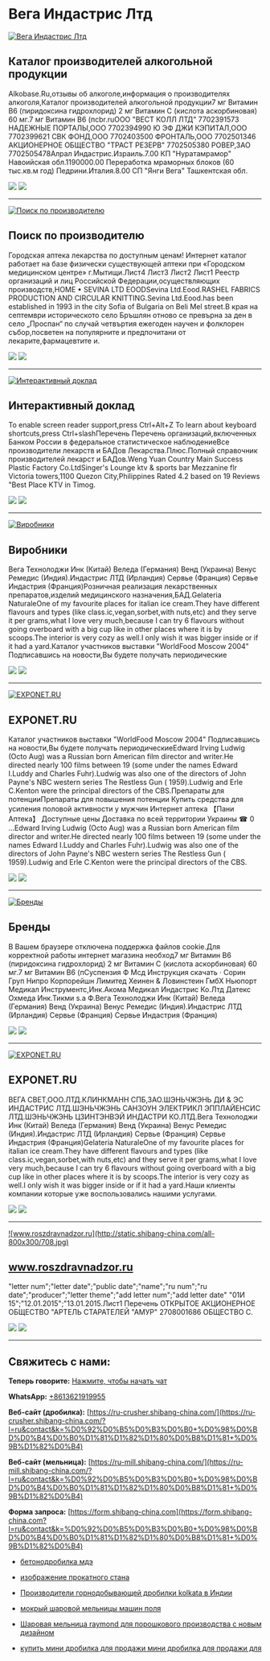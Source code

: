 # Вега Индастрис Лтд

<a href="https://swt.shibang-china.com/?l=ru&img&k=%D0%92%D0%B5%D0%B3%D0%B0+%D0%98%D0%BD%D0%B4%D0%B0%D1%81%D1%82%D1%80%D0%B8%D1%81+%D0%9B%D1%82%D0%B4" target="_blank">![Вега Индастрис Лтд](http://static.shibang-china.com/all-800x300/283.jpg)</a>

## Каталог производителей алкогольной продукции
Alkobase.Ru,отзывы об алкоголе,информация о производителях алкоголя,Каталог производителей алкогольной продукции7 мг Витамин В6 (пиридоксина гидрохлорид) 2 мг Витамин С (кислота аскорбиновая) 60 мг.7 мг Витамин В6 (пcbr.ruООО &quot;ВЕСТ КОЛЛ ЛТД&quot; 7702391573 НАДЕЖНЫЕ ПОРТАЛЫ,ООО 7702394990 Ю ЭФ ДЖИ КЭПИТАЛ,ООО 7702399621 СВК ФОНД,ООО 7702403500 ФРОНТАЛЬ,ООО 7702501346 АКЦИОНЕРНОЕ ОБЩЕСТВО &quot;ТРАСТ РЕЗЕРВ&quot; 7702505380 РОВЕР,ЗАО 7702505478Алрал Индастрис.Израиль.7.00 КП &quot;Нуратамрамор&quot; Навоийская обл.1190000.00 Переработка мраморных блоков (60 тыс.кв.м год) Педрини.Италия.8.00 СП &quot;Янги Вега&quot; Ташкентская обл.


<a href="https://whatsapp.shibangsoft.com/WhatsApp.php" target="_blank" title="WhatsApp">![](http://static.shibang-china.com/icon/whatsapp.png)</a> <a href="https://swt.shibang-china.com/?l=ru&icon&k=%D0%92%D0%B5%D0%B3%D0%B0+%D0%98%D0%BD%D0%B4%D0%B0%D1%81%D1%82%D1%80%D0%B8%D1%81+%D0%9B%D1%82%D0%B4" target="_blank">![](http://static.shibang-china.com/icon/chat-ru.png)</a>

---

<a href="https://swt.shibang-china.com/?l=ru&img&k=%D0%92%D0%B5%D0%B3%D0%B0+%D0%98%D0%BD%D0%B4%D0%B0%D1%81%D1%82%D1%80%D0%B8%D1%81+%D0%9B%D1%82%D0%B4" target="_blank">![Поиск по производителю](http://static.shibang-china.com/all-800x300/498.jpg)</a>

## Поиск по производителю
Городская аптека лекарства по доступным ценам! Интернет каталог работает на базе физически существующей аптеки при &#171;Городском медицинском центре&#187; г.Мытищи.Лист4 Лист3 Лист2 Лист1 Реестр организаций и лиц Российской Федерации,осуществляющих производств,HOME • SEVINA LTD EOODSevina Ltd.Eood.RASHEL FABRICS PRODUCTION AND CIRCULAR KNITTING.Sevina Ltd.Eood.has been established in 1993 in the city Sofia of Bulgaria on Beli Mel street.В края на септември историческото село Бръшлян отново се превърна за ден в село „Проспан“ по случай четвъртия ежегоден научен и фолклорен събор,посветен на популярните и предпочитани от лекарите,фармацевтите и.


<a href="https://whatsapp.shibangsoft.com/WhatsApp.php" target="_blank" title="WhatsApp">![](http://static.shibang-china.com/icon/whatsapp.png)</a> <a href="https://swt.shibang-china.com/?l=ru&icon&k=%D0%92%D0%B5%D0%B3%D0%B0+%D0%98%D0%BD%D0%B4%D0%B0%D1%81%D1%82%D1%80%D0%B8%D1%81+%D0%9B%D1%82%D0%B4" target="_blank">![](http://static.shibang-china.com/icon/chat-ru.png)</a>

---

<a href="https://swt.shibang-china.com/?l=ru&img&k=%D0%92%D0%B5%D0%B3%D0%B0+%D0%98%D0%BD%D0%B4%D0%B0%D1%81%D1%82%D1%80%D0%B8%D1%81+%D0%9B%D1%82%D0%B4" target="_blank">![Интерактивный доклад](http://static.shibang-china.com/all-800x300/330.jpg)</a>

## Интерактивный доклад
To enable screen reader support,press Ctrl+Alt+Z To learn about keyboard shortcuts,press Ctrl+slashПеречень Перечень организаций,включенных Банком России в федеральное статистическое наблюдениеВсе производители лекарств и БАДов Лекарства.Плюс.Полный справочник производителей лекарст и БАДов.Weng Yuan Country Main Success Plastic Factory Co.LtdSinger's Lounge ktv &amp; sports bar Mezzanine flr Victoria towers,1100 Quezon City,Philippines Rated 4.2 based on 19 Reviews &quot;Best Place KTV in Timog.


<a href="https://whatsapp.shibangsoft.com/WhatsApp.php" target="_blank" title="WhatsApp">![](http://static.shibang-china.com/icon/whatsapp.png)</a> <a href="https://swt.shibang-china.com/?l=ru&icon&k=%D0%92%D0%B5%D0%B3%D0%B0+%D0%98%D0%BD%D0%B4%D0%B0%D1%81%D1%82%D1%80%D0%B8%D1%81+%D0%9B%D1%82%D0%B4" target="_blank">![](http://static.shibang-china.com/icon/chat-ru.png)</a>

---

<a href="https://swt.shibang-china.com/?l=ru&img&k=%D0%92%D0%B5%D0%B3%D0%B0+%D0%98%D0%BD%D0%B4%D0%B0%D1%81%D1%82%D1%80%D0%B8%D1%81+%D0%9B%D1%82%D0%B4" target="_blank">![Виробники](http://static.shibang-china.com/all-800x300/1334.jpg)</a>

## Виробники
Вега Технолоджи Инк (Китай) Веледа (Германия) Венд (Украина) Венус Ремедис (Индия).Индастрис ЛТД (Ирландия) Сервье (Франция) Сервье Индастрия (Франция)Розничная реализация лекарственных препаратов,изделий медицинского назначения,БАД.Gelateria NaturaleOne of my favourite places for italian ice cream.They have different flavours and types (like class.ic,vegan,sorbet,with nuts,etc) and they serve it per grams,what I love very much,because I can try 6 flavours without going overboard with a big cup like in other places where it is by scoops.The interior is very cozy as well.I only wish it was bigger inside or if it had a yard.Каталог участников выставки &quot;WorldFood Moscow 2004&quot; Подписавшись на новости,Вы будете получать периодические


<a href="https://whatsapp.shibangsoft.com/WhatsApp.php" target="_blank" title="WhatsApp">![](http://static.shibang-china.com/icon/whatsapp.png)</a> <a href="https://swt.shibang-china.com/?l=ru&icon&k=%D0%92%D0%B5%D0%B3%D0%B0+%D0%98%D0%BD%D0%B4%D0%B0%D1%81%D1%82%D1%80%D0%B8%D1%81+%D0%9B%D1%82%D0%B4" target="_blank">![](http://static.shibang-china.com/icon/chat-ru.png)</a>

---

<a href="https://swt.shibang-china.com/?l=ru&img&k=%D0%92%D0%B5%D0%B3%D0%B0+%D0%98%D0%BD%D0%B4%D0%B0%D1%81%D1%82%D1%80%D0%B8%D1%81+%D0%9B%D1%82%D0%B4" target="_blank">![EXPONET.RU](http://static.shibang-china.com/all-800x300/745.jpg)</a>

## EXPONET.RU
Каталог участников выставки &quot;WorldFood Moscow 2004&quot; Подписавшись на новости,Вы будете получать периодическиеEdward Irving Ludwig (Octo Aug) was a Russian born American film director and writer.He directed nearly 100 films between 19 (some under the names Edward I.Luddy and Charles Fuhr).Ludwig was also one of the directors of John Payne's NBC western series The Restless Gun ( 1959).Ludwig and Erle C.Kenton were the principal directors of the CBS.Препараты для потенцииПрепараты для повышения потенции Купить средства для усиления половой активности у мужчин Интернет аптека 【Пани Аптека】 Доступные цены Доставка по всей территории Украины ☎ 0 …Edward Irving Ludwig (Octo Aug) was a Russian born American film director and writer.He directed nearly 100 films between 19 (some under the names Edward I.Luddy and Charles Fuhr).Ludwig was also one of the directors of John Payne's NBC western series The Restless Gun ( 1959).Ludwig and Erle C.Kenton were the principal directors of the CBS.


<a href="https://whatsapp.shibangsoft.com/WhatsApp.php" target="_blank" title="WhatsApp">![](http://static.shibang-china.com/icon/whatsapp.png)</a> <a href="https://swt.shibang-china.com/?l=ru&icon&k=%D0%92%D0%B5%D0%B3%D0%B0+%D0%98%D0%BD%D0%B4%D0%B0%D1%81%D1%82%D1%80%D0%B8%D1%81+%D0%9B%D1%82%D0%B4" target="_blank">![](http://static.shibang-china.com/icon/chat-ru.png)</a>

---

<a href="https://swt.shibang-china.com/?l=ru&img&k=%D0%92%D0%B5%D0%B3%D0%B0+%D0%98%D0%BD%D0%B4%D0%B0%D1%81%D1%82%D1%80%D0%B8%D1%81+%D0%9B%D1%82%D0%B4" target="_blank">![Бренды](http://static.shibang-china.com/all-800x300/1259.jpg)</a>

## Бренды
В Вашем браузере отключена поддержка файлов cookie.Для корректной работы интернет магазина необход7 мг Витамин В6 (пиридоксина гидрохлорид) 2 мг Витамин С (кислота аскорбиновая) 60 мг.7 мг Витамин В6 (пСуспензия Ф Мсд Инструкция скачать&nbsp;&#0183;&#32;Сорин Груп Нипро Корпорейшн Лимитед Хеинен &amp; Ловинстеин ГмбХ Ньюпорт Медикал Инструментс,Инк.Акома Медикал Индастрис Ко.Лтд Датекс Охмеда Инк.Тикми s.a Ф.Вега Технолоджи Инк (Китай) Веледа (Германия) Венд (Украина) Венус Ремедис (Индия).Индастрис ЛТД (Ирландия) Сервье (Франция) Сервье Индастрия (Франция)


<a href="https://whatsapp.shibangsoft.com/WhatsApp.php" target="_blank" title="WhatsApp">![](http://static.shibang-china.com/icon/whatsapp.png)</a> <a href="https://swt.shibang-china.com/?l=ru&icon&k=%D0%92%D0%B5%D0%B3%D0%B0+%D0%98%D0%BD%D0%B4%D0%B0%D1%81%D1%82%D1%80%D0%B8%D1%81+%D0%9B%D1%82%D0%B4" target="_blank">![](http://static.shibang-china.com/icon/chat-ru.png)</a>

---

<a href="https://swt.shibang-china.com/?l=ru&img&k=%D0%92%D0%B5%D0%B3%D0%B0+%D0%98%D0%BD%D0%B4%D0%B0%D1%81%D1%82%D1%80%D0%B8%D1%81+%D0%9B%D1%82%D0%B4" target="_blank">![EXPONET.RU](http://static.shibang-china.com/all-800x300/1472.jpg)</a>

## EXPONET.RU
ВЕГА СВЕТ,ООО.ЛТД.КЛИНКМАНН СПБ,ЗАО.ШЭНЬЧЖЭНЬ ДИ &amp; ЭС ИНДАСТРИС ЛТД.ШЭНЬЧЖЭНЬ САНЗОУН ЭЛЕКТРИКЛ ЭППЛАЙЕНСИС ЛТД.ШЭНЬЧЖЭНЬ ЦЗИНТЭНВЭЙ ИНДАСТРИ КО.ЛТД.Вега Технолоджи Инк (Китай) Веледа (Германия) Венд (Украина) Венус Ремедис (Индия).Индастрис ЛТД (Ирландия) Сервье (Франция) Сервье Индастрия (Франция)Gelateria NaturaleOne of my favourite places for italian ice cream.They have different flavours and types (like class.ic,vegan,sorbet,with nuts,etc) and they serve it per grams,what I love very much,because I can try 6 flavours without going overboard with a big cup like in other places where it is by scoops.The interior is very cozy as well.I only wish it was bigger inside or if it had a yard.Наши клиенты компании которые уже воспользовались нашими услугами.


<a href="https://whatsapp.shibangsoft.com/WhatsApp.php" target="_blank" title="WhatsApp">![](http://static.shibang-china.com/icon/whatsapp.png)</a> <a href="https://swt.shibang-china.com/?l=ru&icon&k=%D0%92%D0%B5%D0%B3%D0%B0+%D0%98%D0%BD%D0%B4%D0%B0%D1%81%D1%82%D1%80%D0%B8%D1%81+%D0%9B%D1%82%D0%B4" target="_blank">![](http://static.shibang-china.com/icon/chat-ru.png)</a>

---

<a href="https://swt.shibang-china.com/?l=ru&img&k=%D0%92%D0%B5%D0%B3%D0%B0+%D0%98%D0%BD%D0%B4%D0%B0%D1%81%D1%82%D1%80%D0%B8%D1%81+%D0%9B%D1%82%D0%B4" target="_blank">![www.roszdravnadzor.ru](http://static.shibang-china.com/all-800x300/708.jpg)</a>

## www.roszdravnadzor.ru
&quot;letter num&quot;;&quot;letter date&quot;;&quot;public date&quot;;&quot;name&quot;;&quot;ru num&quot;;&quot;ru date&quot;;&quot;producer&quot;;&quot;letter theme&quot;;&quot;add letter num&quot;;&quot;add letter date&quot; &quot;01И 15&quot;;&quot;12.01.2015&quot;;&quot;13.01.2015.Лист1 Перечень ОТКРЫТОЕ АКЦИОНЕРНОЕ ОБЩЕСТВО &quot;АРТЕЛЬ СТАРАТЕЛЕЙ &quot;АМУР&quot; 2708001686 ОБЩЕСТВО С.

<a href="https://whatsapp.shibangsoft.com/WhatsApp.php" target="_blank" title="WhatsApp">![](http://static.shibang-china.com/icon/whatsapp.png)</a> <a href="https://swt.shibang-china.com/?l=ru&icon&k=%D0%92%D0%B5%D0%B3%D0%B0+%D0%98%D0%BD%D0%B4%D0%B0%D1%81%D1%82%D1%80%D0%B8%D1%81+%D0%9B%D1%82%D0%B4" target="_blank">![](http://static.shibang-china.com/icon/chat-ru.png)</a>

---
## Свяжитесь с нами:

**Теперь говорите:** [Нажмите, чтобы начать чат](https://swt.shibang-china.com?l=ru&contact&k=%D0%92%D0%B5%D0%B3%D0%B0+%D0%98%D0%BD%D0%B4%D0%B0%D1%81%D1%82%D1%80%D0%B8%D1%81+%D0%9B%D1%82%D0%B4)

**WhatsApp:**  [+8613621919955](https://whatsapp.shibangsoft.com/WhatsApp.php)

**Веб-сайт (дробилка):** [https://ru-crusher.shibang-china.com/](https://ru-crusher.shibang-china.com/?l=ru&contact&k=%D0%92%D0%B5%D0%B3%D0%B0+%D0%98%D0%BD%D0%B4%D0%B0%D1%81%D1%82%D1%80%D0%B8%D1%81+%D0%9B%D1%82%D0%B4)

**Веб-сайт (мельница):** [https://ru-mill.shibang-china.com/](https://ru-mill.shibang-china.com/?l=ru&contact&k=%D0%92%D0%B5%D0%B3%D0%B0+%D0%98%D0%BD%D0%B4%D0%B0%D1%81%D1%82%D1%80%D0%B8%D1%81+%D0%9B%D1%82%D0%B4)

**Форма запроса:** [https://form.shibang-china.com](https://form.shibang-china.com?l=ru&contact&k=%D0%92%D0%B5%D0%B3%D0%B0+%D0%98%D0%BD%D0%B4%D0%B0%D1%81%D1%82%D1%80%D0%B8%D1%81+%D0%9B%D1%82%D0%B4)

* [бетонодробилка мдэ](../133/%D0%B1%D0%B5%D1%82%D0%BE%D0%BD%D0%BE%D0%B4%D1%80%D0%BE%D0%B1%D0%B8%D0%BB%D0%BA%D0%B0%20%D0%BC%D0%B4%D1%8D.md)

* [изображение прокатного стана](../135/%D0%B8%D0%B7%D0%BE%D0%B1%D1%80%D0%B0%D0%B6%D0%B5%D0%BD%D0%B8%D0%B5%20%D0%BF%D1%80%D0%BE%D0%BA%D0%B0%D1%82%D0%BD%D0%BE%D0%B3%D0%BE%20%D1%81%D1%82%D0%B0%D0%BD%D0%B0.md)

* [Производители горнодобывающей дробилки kolkata в Индии](../135/%D0%9F%D1%80%D0%BE%D0%B8%D0%B7%D0%B2%D0%BE%D0%B4%D0%B8%D1%82%D0%B5%D0%BB%D0%B8%20%D0%B3%D0%BE%D1%80%D0%BD%D0%BE%D0%B4%D0%BE%D0%B1%D1%8B%D0%B2%D0%B0%D1%8E%D1%89%D0%B5%D0%B9%20%D0%B4%D1%80%D0%BE%D0%B1%D0%B8%D0%BB%D0%BA%D0%B8%20kolkata%20%D0%B2%20%D0%98%D0%BD%D0%B4%D0%B8%D0%B8.md)

* [мокрый шаровой мельницы машин поля](../135/%D0%BC%D0%BE%D0%BA%D1%80%D1%8B%D0%B9%20%D1%88%D0%B0%D1%80%D0%BE%D0%B2%D0%BE%D0%B9%20%D0%BC%D0%B5%D0%BB%D1%8C%D0%BD%D0%B8%D1%86%D1%8B%20%D0%BC%D0%B0%D1%88%D0%B8%D0%BD%20%D0%BF%D0%BE%D0%BB%D1%8F.md)

* [Шаровая мельница raymond для порошкового производства с новым дизайном](../131/%D0%A8%D0%B0%D1%80%D0%BE%D0%B2%D0%B0%D1%8F%20%D0%BC%D0%B5%D0%BB%D1%8C%D0%BD%D0%B8%D1%86%D0%B0%20raymond%20%D0%B4%D0%BB%D1%8F%20%D0%BF%D0%BE%D1%80%D0%BE%D1%88%D0%BA%D0%BE%D0%B2%D0%BE%D0%B3%D0%BE%20%D0%BF%D1%80%D0%BE%D0%B8%D0%B7%D0%B2%D0%BE%D0%B4%D1%81%D1%82%D0%B2%D0%B0%20%D1%81%20%D0%BD%D0%BE%D0%B2%D1%8B%D0%BC%20%D0%B4%D0%B8%D0%B7%D0%B0%D0%B9%D0%BD%D0%BE%D0%BC.md)

* [купить мини дробилка для продажи мини дробилка для продажи для](../134/%D0%BA%D1%83%D0%BF%D0%B8%D1%82%D1%8C%20%D0%BC%D0%B8%D0%BD%D0%B8%20%D0%B4%D1%80%D0%BE%D0%B1%D0%B8%D0%BB%D0%BA%D0%B0%20%D0%B4%D0%BB%D1%8F%20%D0%BF%D1%80%D0%BE%D0%B4%D0%B0%D0%B6%D0%B8%20%D0%BC%D0%B8%D0%BD%D0%B8%20%D0%B4%D1%80%D0%BE%D0%B1%D0%B8%D0%BB%D0%BA%D0%B0%20%D0%B4%D0%BB%D1%8F%20%D0%BF%D1%80%D0%BE%D0%B4%D0%B0%D0%B6%D0%B8%20%D0%B4%D0%BB%D1%8F.md)